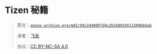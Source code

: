 # Tizen 秘籍

> 原文：[`annas-archive.org/md5/59c244805fd4c2b3108345115096b5ab`](https://annas-archive.org/md5/59c244805fd4c2b3108345115096b5ab)
> 
> 译者：[飞龙](https://github.com/wizardforcel)
> 
> 协议：[CC BY-NC-SA 4.0](http://creativecommons.org/licenses/by-nc-sa/4.0/)